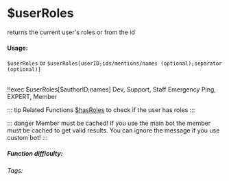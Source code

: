 # $userRoles
returns the current user's roles or from the id

#### Usage: 
`$userRoles` or `$userRoles[userID;ids/mentions/names (optional);separator (optional)]`

<br/>
<discord-messages>
	<discord-message :bot="false" role-color="#ffcc9a" author="Member">
		!!exec $userRoles[$authorID;names]
	</discord-message>
	<discord-message :bot="true" role-color="#0099ff" author="Custom Command" avatar="https://media.discordapp.net/avatars/725721249652670555/781224f90c3b841ba5b40678e032f74a.webp">
		 Dev, Support, Staff Emergency Ping, EXPERT, Member
	</discord-message>
</discord-messages>

::: tip Related Functions
[$hasRoles](../Member/hasRoles.md) to check if the user has roles
:::

::: danger Member must be cached!
If you use the main bot the member must be cached to get valid results.
You can ignore the message if you use custom bot!
:::

##### Function difficulty: <Badge type="tip" text="Easy" vertical="middle" /> 
###### Tags: <Badge type="tip" text="roles" vertical="middle" /> 
